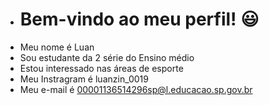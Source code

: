 - # Bem-vindo ao meu perfil! 😃
- Meu nome é Luan
- Sou estudante da 2 série do Ensino médio
- Estou interessado nas áreas de esporte
- Meu Instragram é luanzin_0019
- Meu e-mail é 00001136514296sp@l.educacao.sp.gov.br

